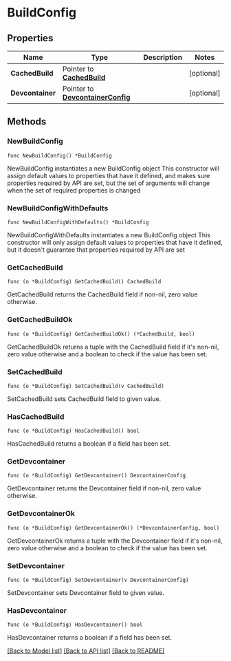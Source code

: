 # BuildConfig

## Properties

Name | Type | Description | Notes
------------ | ------------- | ------------- | -------------
**CachedBuild** | Pointer to [**CachedBuild**](CachedBuild.md) |  | [optional] 
**Devcontainer** | Pointer to [**DevcontainerConfig**](DevcontainerConfig.md) |  | [optional] 

## Methods

### NewBuildConfig

`func NewBuildConfig() *BuildConfig`

NewBuildConfig instantiates a new BuildConfig object
This constructor will assign default values to properties that have it defined,
and makes sure properties required by API are set, but the set of arguments
will change when the set of required properties is changed

### NewBuildConfigWithDefaults

`func NewBuildConfigWithDefaults() *BuildConfig`

NewBuildConfigWithDefaults instantiates a new BuildConfig object
This constructor will only assign default values to properties that have it defined,
but it doesn't guarantee that properties required by API are set

### GetCachedBuild

`func (o *BuildConfig) GetCachedBuild() CachedBuild`

GetCachedBuild returns the CachedBuild field if non-nil, zero value otherwise.

### GetCachedBuildOk

`func (o *BuildConfig) GetCachedBuildOk() (*CachedBuild, bool)`

GetCachedBuildOk returns a tuple with the CachedBuild field if it's non-nil, zero value otherwise
and a boolean to check if the value has been set.

### SetCachedBuild

`func (o *BuildConfig) SetCachedBuild(v CachedBuild)`

SetCachedBuild sets CachedBuild field to given value.

### HasCachedBuild

`func (o *BuildConfig) HasCachedBuild() bool`

HasCachedBuild returns a boolean if a field has been set.

### GetDevcontainer

`func (o *BuildConfig) GetDevcontainer() DevcontainerConfig`

GetDevcontainer returns the Devcontainer field if non-nil, zero value otherwise.

### GetDevcontainerOk

`func (o *BuildConfig) GetDevcontainerOk() (*DevcontainerConfig, bool)`

GetDevcontainerOk returns a tuple with the Devcontainer field if it's non-nil, zero value otherwise
and a boolean to check if the value has been set.

### SetDevcontainer

`func (o *BuildConfig) SetDevcontainer(v DevcontainerConfig)`

SetDevcontainer sets Devcontainer field to given value.

### HasDevcontainer

`func (o *BuildConfig) HasDevcontainer() bool`

HasDevcontainer returns a boolean if a field has been set.


[[Back to Model list]](../README.md#documentation-for-models) [[Back to API list]](../README.md#documentation-for-api-endpoints) [[Back to README]](../README.md)


